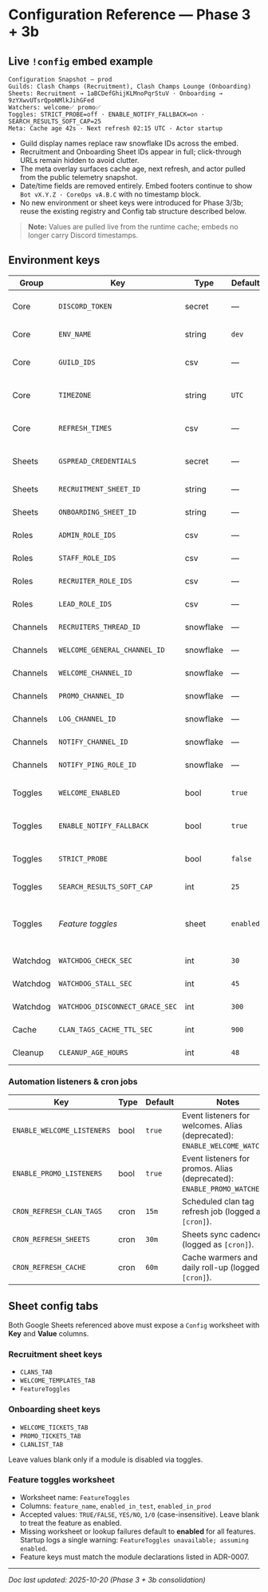 # Configuration Reference — Phase 3 + 3b

## Live `!config` embed example
```
Configuration Snapshot — prod
Guilds: Clash Champs (Recruitment), Clash Champs Lounge (Onboarding)
Sheets: Recruitment → 1aBCDefGhijKLMnoPqrStuV · Onboarding → 9zYXwvUTsrQpoNMlkJihGFed
Watchers: welcome✅ promo✅
Toggles: STRICT_PROBE=off · ENABLE_NOTIFY_FALLBACK=on · SEARCH_RESULTS_SOFT_CAP=25
Meta: Cache age 42s · Next refresh 02:15 UTC · Actor startup
```

- Guild display names replace raw snowflake IDs across the embed.
- Recruitment and Onboarding Sheet IDs appear in full; click-through URLs remain hidden
  to avoid clutter.
- The meta overlay surfaces cache age, next refresh, and actor pulled from the public
  telemetry snapshot.
- Date/time fields are removed entirely. Embed footers continue to show
  `Bot vX.Y.Z · CoreOps vA.B.C` with no timestamp block.
- No new environment or sheet keys were introduced for Phase 3/3b; reuse the existing
  registry and Config tab structure described below.

> **Note:** Values are pulled live from the runtime cache; embeds no longer carry Discord
> timestamps.

## Environment keys
| Group | Key | Type | Default | Notes |
| --- | --- | --- | --- | --- |
| Core | `DISCORD_TOKEN` | secret | — | Bot token for the Discord application (masked in logs). |
| Core | `ENV_NAME` | string | `dev` | Environment label (`dev`, `test`, `prod`). |
| Core | `GUILD_IDS` | csv | — | Comma-separated guild IDs allowed to load the bot. |
| Core | `TIMEZONE` | string | `UTC` | Olson timezone used for embeds and scheduling. |
| Core | `REFRESH_TIMES` | csv | — | Optional daily refresh windows (HH:MM, comma separated). |
| Sheets | `GSPREAD_CREDENTIALS` | secret | — | Base64-encoded service-account JSON. |
| Sheets | `RECRUITMENT_SHEET_ID` | string | — | Google Sheet ID for recruitment data. |
| Sheets | `ONBOARDING_SHEET_ID` | string | — | Google Sheet ID for onboarding trackers. |
| Roles | `ADMIN_ROLE_IDS` | csv | — | Elevated admin role IDs. |
| Roles | `STAFF_ROLE_IDS` | csv | — | Staff role IDs (welcome + refresh tools). |
| Roles | `RECRUITER_ROLE_IDS` | csv | — | Recruiter role IDs (panels, digests). |
| Roles | `LEAD_ROLE_IDS` | csv | — | Lead role IDs for escalations. |
| Channels | `RECRUITERS_THREAD_ID` | snowflake | — | Thread receiving recruitment updates. |
| Channels | `WELCOME_GENERAL_CHANNEL_ID` | snowflake | — | Public welcome channel ID (optional). |
| Channels | `WELCOME_CHANNEL_ID` | snowflake | — | Private welcome ticket channel ID. |
| Channels | `PROMO_CHANNEL_ID` | snowflake | — | Promo ticket channel ID. |
| Channels | `LOG_CHANNEL_ID` | snowflake | — | Primary log channel ID (#bot-production). |
| Channels | `NOTIFY_CHANNEL_ID` | snowflake | — | Fallback alert channel ID. |
| Channels | `NOTIFY_PING_ROLE_ID` | snowflake | — | Role pinged for urgent alerts. |
| Toggles | `WELCOME_ENABLED` | bool | `true` | Enables welcome command plus automation. |
| Toggles | `ENABLE_NOTIFY_FALLBACK` | bool | `true` | Sends alerts to fallback channel when true. |
| Toggles | `STRICT_PROBE` | bool | `false` | Enforces guild allow-list before startup completes. |
| Toggles | `SEARCH_RESULTS_SOFT_CAP` | int | `25` | Soft limit on search results per query. |
| Toggles | _Feature toggles_ | sheet | `enabled` | Recruitment/placement modules use the `FeatureToggles` worksheet described below. |
| Watchdog | `WATCHDOG_CHECK_SEC` | int | `30` | Interval between watchdog polls. |
| Watchdog | `WATCHDOG_STALL_SEC` | int | `45` | Connected stall threshold in seconds. |
| Watchdog | `WATCHDOG_DISCONNECT_GRACE_SEC` | int | `300` | Disconnect grace period before restart. |
| Cache | `CLAN_TAGS_CACHE_TTL_SEC` | int | `900` | TTL for cached clan tags. |
| Cleanup | `CLEANUP_AGE_HOURS` | int | `48` | Age threshold for cleanup jobs. |

### Automation listeners & cron jobs
| Key | Type | Default | Notes |
| --- | --- | --- | --- |
| `ENABLE_WELCOME_LISTENERS` | bool | `true` | Event listeners for welcomes. Alias (deprecated): `ENABLE_WELCOME_WATCHER`. |
| `ENABLE_PROMO_LISTENERS` | bool | `true` | Event listeners for promos. Alias (deprecated): `ENABLE_PROMO_WATCHER`. |
| `CRON_REFRESH_CLAN_TAGS` | cron | `15m` | Scheduled clan tag refresh job (logged as `[cron]`). |
| `CRON_REFRESH_SHEETS` | cron | `30m` | Sheets sync cadence (logged as `[cron]`). |
| `CRON_REFRESH_CACHE` | cron | `60m` | Cache warmers and daily roll-up (logged as `[cron]`). |

## Sheet config tabs
Both Google Sheets referenced above must expose a `Config` worksheet with **Key** and
**Value** columns.

### Recruitment sheet keys
- `CLANS_TAB`
- `WELCOME_TEMPLATES_TAB`
- `FeatureToggles`

### Onboarding sheet keys
- `WELCOME_TICKETS_TAB`
- `PROMO_TICKETS_TAB`
- `CLANLIST_TAB`

Leave values blank only if a module is disabled via toggles.

### Feature toggles worksheet
- Worksheet name: `FeatureToggles`
- Columns: `feature_name`, `enabled_in_test`, `enabled_in_prod`
- Accepted values: `TRUE/FALSE`, `YES/NO`, `1/0` (case-insensitive). Leave blank to treat the
  feature as enabled.
- Missing worksheet or lookup failures default to **enabled** for all features. Startup logs a
  single warning: `FeatureToggles unavailable; assuming enabled`.
- Feature keys must match the module declarations listed in ADR-0007.

---

_Doc last updated: 2025-10-20 (Phase 3 + 3b consolidation)_
